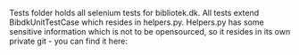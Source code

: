 Tests folder holds all selenium tests for bibliotek.dk. All tests extend BibdkUnitTestCase which resides in helpers.py. Helpers.py
has some sensitive information which is not to be opensourced, so it resides in its own private git - you can find it here:
